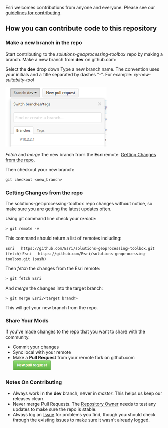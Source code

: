 Esri welcomes contributions from anyone and everyone. Please see our [guidelines for contributing](https://github.com/esri/contributing).

## How you can contribute code to this repository

### Make a new branch in the repo
Start contributing to the *solutions-geoprocessing-toolbox* repo by making a branch. Make a new branch from **dev** on github.com: 

Select the **dev** drop down
Type a new branch name. The convention uses your initials and a title separated by dashes "-". For example: *xy-new-suitabilty-tool*

![Create new branch](CreateNewBranchDialogScreenshot.png)

*Fetch* and *merge* the new branch from the **Esri** remote: [Getting Changes from the repo](#getting-changes-from-the-repo).

Then checkout your new branch:

`git checkout <new_branch>`


### Getting Changes from the repo
The solutions-geoprocessing-toolbox repo changes without notice, so make sure you are getting the latest updates often.

Using git command line check your *remote*:

`> git remote -v`

This command should return a list of remotes including:

`Esri	https://github.com/Esri/solutions-geoprocessing-toolbox.git (fetch)`
`Esri	https://github.com/Esri/solutions-geoprocessing-toolbox.git (push)`

Then *fetch* the changes from the Esri remote:

`> git fetch Esri`

And *merge* the changes into the target branch: 

`> git merge Esri/<target branch>`

This will get your new branch from the repo.

### Share Your Mods
If you've made changes to the repo that you want to share with the community.

* Commit your changes
* Sync local with your remote
* Make a **Pull Request** from your remote fork on github.com ![New Pull Request](NewPullRequestButtonIcon.png)


### Notes On Contributing
* Always work in the **dev** branch, never in *master*. This helps us keep our releases clean.
* Never merge Pull Requests. The [Repository Owner](#repository-owner) needs to test any updates to make sure the repo is stable.
* Always log an [Issue](https://github.com/Esri/solutions-geoprocessing-toolbox/issues) for problems you find, though you should check through the existing issues to make sure it wasn't already logged. 

